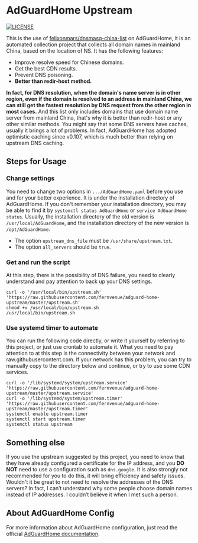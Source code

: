 # AdGuardHome Upstream

[![LICENSE](https://img.shields.io/badge/LICENSE-BSD3%20Clause%20Liscense-brightgreen?style=flat-square)](./LICENSE)

This is the use of [felixonmars/dnsmasq-china-list](https://github.com/felixonmars/dnsmasq-china-list) on AdGuardHome, it is an automated collection project that collects all domain names in mainland China, based on the location of NS. It has the following features:

- Improve resolve speed for Chinese domains.
- Get the best CDN results.
- Prevent DNS poisoning.
- **Better than redir-host method.**

**In fact, for DNS resolution, when the domain's name server is in other region, even if the domain is resolved to an address in mainland China, we can still get the fastest resolution by DNS request from the other region in most cases.** And this list only includes domains that use domain name server from mainland China, that's why it is better than redir-host or any other similar methods. You might say that some DNS servers have caches, usually it brings a lot of problems. In fact, AdGuardHome has adopted optimistic caching since v0.107, which is much better than relying on upstream DNS caching.

## Steps for Usage

### Change settings

You need to change two options in `.../AdGuardHome.yaml` before you use and for your better experience. It is under the installation directory of AdGuardHome. If you don't remember your installation directory, you may be able to find it by `systemctl status AdGuardHome` or `service AdGuardHome status`. Usually, the installation directory of the old version is `/usr/local/AdGuardHome`, and the installation directory of the new version is `/opt/AdGuardHome`.

- The option `upstream_dns_file` must be `/usr/share/upstream.txt`.
- The option `all_servers` should be `true`.

### Get and run the script

At this step, there is the possibility of DNS failure, you need to clearly understand and pay attention to back up your DNS settings.

```
curl -o '/usr/local/bin/upstream.sh' 'https://raw.githubusercontent.com/fernvenue/adguard-home-upstream/master/upstream.sh'
chmod +x /usr/local/bin/upstream.sh
/usr/local/bin/upstream.sh
```

### Use systemd timer to automate

You can run the following code directly, or write it yourself by referring to this project, or just use crontab to automate it. What you need to pay attention to at this step is the connectivity between your network and raw.githubusercontent.com. If your network has this problem, you can try to manually copy to the directory below and continue, or try to use some CDN services.

```
curl -o '/lib/systemd/system/upstream.service' 'https://raw.githubusercontent.com/fernvenue/adguard-home-upstream/master/upstream.service'
curl -o '/lib/systemd/system/upstream.timer' 'https://raw.githubusercontent.com/fernvenue/adguard-home-upstream/master/upstream.timer'
systemctl enable upstream.timer
systemctl start upstream.timer
systemctl status upstream
```

## Something else

If you use the upstream suggested by this project, you need to know that they have already configured a certificate for the IP address, and you **DO NOT** need to use a configuration such as `dns.google`. It is also strongly not recommended for you to do this, it will bring efficiency and safety issues. Wouldn't it be great to not need to resolve the addresses of the DNS servers? In fact, I can’t understand why some people choose domain names instead of IP addresses. I couldn’t believe it when I met such a person.

## About AdGuardHome Config

For more information about AdGuardHome configuration, just read the official [AdGuardHome documentation](https://github.com/AdguardTeam/AdGuardHome/wiki/Configuration).
